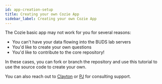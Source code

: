 ```yaml
---
id: app-creation-setup
title: Creating your own Cozie App
sidebar_label: Creating your own Cozie App
---
```


The Cozie basic app may not work for you for several reasons:
- You can't have your data flowing into the BUDS lab servers
- You'd like to create your own questions
- You'd like to contribute to the core repository!

In these cases, you can fork or branch the repository and use this tutorial to use the source code to create your own.

You can also reach out to [Clayton](mailto:clayton@nus.edu.sg) or [PJ](mailto:p.jayathissa@gmail.com) for consulting support.

